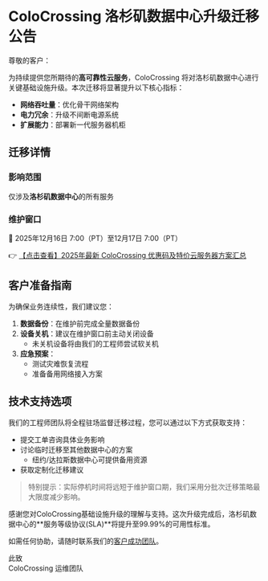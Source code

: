 # ColoCrossing 洛杉矶数据中心升级迁移公告

尊敬的客户：

为持续提供您所期待的**高可靠性云服务**，ColoCrossing 将对洛杉矶数据中心进行关键基础设施升级。本次迁移将显著提升以下核心指标：

- **网络吞吐量**：优化骨干网络架构
- **电力冗余**：升级不间断电源系统
- **扩展能力**：部署新一代服务器机柜

## 迁移详情

### 影响范围
仅涉及**洛杉矶数据中心**的所有服务

### 维护窗口
📅 2025年12月16日 7:00（PT）至12月17日 7:00（PT）

👉 [【点击查看】2025年最新 ColoCrossing 优惠码及特价云服务器方案汇总](https://bit.ly/ColoCrossing)

## 客户准备指南

为确保业务连续性，我们建议您：

1. **数据备份**：在维护前完成全量数据备份
2. **设备关机**：建议在维护窗口前主动关闭设备
   - 未关机设备将由我们的工程师尝试软关机
3. **应急预案**：
   - 测试灾难恢复流程
   - 准备备用网络接入方案

## 技术支持选项

我们的工程师团队将全程驻场监督迁移过程，您可以通过以下方式获取支持：

- 提交工单咨询具体业务影响
- 讨论临时迁移至其他数据中心的方案
  - 纽约/达拉斯数据中心可提供备用资源
- 获取定制化迁移建议

> 特别提示：实际停机时间将远短于维护窗口期，我们采用分批次迁移策略最大限度减少影响。

感谢您对ColoCrossing基础设施升级的理解与支持。这次升级完成后，洛杉矶数据中心的**服务等级协议(SLA)**将提升至99.99%的可用性标准。

如需任何协助，请随时联系我们的[客户成功团队](https://bit.ly/ColoCrossing)。

此致  
ColoCrossing 运维团队
